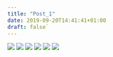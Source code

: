 ```yaml
---
title: "Post_1"
date: 2019-09-20T14:41:41+01:00
draft: false`
---
```


![](https://homepage-kwintendebacker.s3.eu-central-1.amazonaws.com/usa/Brussel_Madrid/20190920_175613.jpg)
![](https://homepage-kwintendebacker.s3.eu-central-1.amazonaws.com/usa/Brussel_Madrid/20190920_203346.jpg)
![](https://homepage-kwintendebacker.s3.eu-central-1.amazonaws.com/usa/Brussel_Madrid/20190920_233432.jpg)
![](https://homepage-kwintendebacker.s3.eu-central-1.amazonaws.com/usa/Brussel_Madrid/20190920_233437.jpg)
![](https://homepage-kwintendebacker.s3.eu-central-1.amazonaws.com/usa/Brussel_Madrid/20190921_115057.jpg)
![](https://homepage-kwintendebacker.s3.eu-central-1.amazonaws.com/usa/Brussel_Madrid/20190921_153430.jpg)